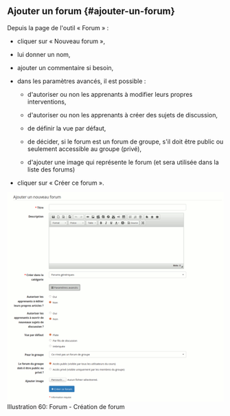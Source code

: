 ## Ajouter un forum {#ajouter-un-forum}

Depuis la page de l&#039;outil « Forum » :

*   cliquer sur « Nouveau forum »,

*   lui donner un nom,

*   ajouter un commentaire si besoin,

*   dans les paramètres avancés, il est possible :

    *   d&#039;autoriser ou non les apprenants à modifier leurs propres interventions,

    *   d&#039;autoriser ou non les apprenants à créer des sujets de discussion,

    *   de définir la vue par défaut,

    *   de décider, si le forum est un forum de groupe, s&#039;il doit être public ou seulement accessible au groupe (privé),

    *   d&#039;ajouter une image qui représente le forum (et sera utilisée dans la liste des forums)

*   cliquer sur « Créer ce forum ».

![](../assets/forumcreer.png)Illustration 60: Forum - Création de forum